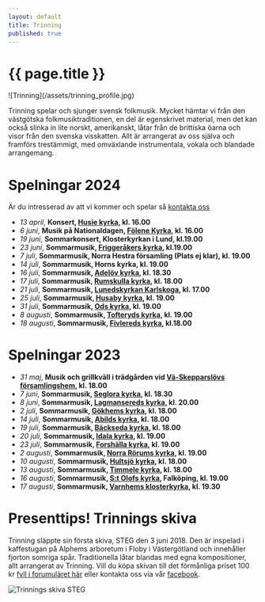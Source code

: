 ```yaml
---
layout: default
title: Trinning
published: true
---
```

<div>
  <h1 class="page-title">{{ page.title }}</h1>
</div>
![Trinning](/assets/trinning_profile.jpg)

Trinning spelar och sjunger svensk folkmusik. Mycket hämtar vi från den västgötska folkmusiktraditionen, en del är egenskrivet material, men det kan också slinka 
in lite norskt, amerikanskt, låtar från de brittiska öarna och visor från den svenska visskatten. Allt är arrangerat av oss själva och framförs trestämmigt, med omväxlande instrumentala, vokala och blandade arrangemang.

# Spelningar 2024
Är du intresserad av att vi kommer och spelar så [kontakta oss](/kontakt) 

* *13 april*, **Konsert, [Husie kyrka](https://maps.app.goo.gl/Xza21DtFZcE4V1Uo6 "Karta till spelningen"), kl. 16.00**
* *6 juni*, **Musik på Nationaldagen, [Fölene Kyrka](https://maps.app.goo.gl/8hevZsf7eFrvA4339 "Karta till spelningen"), kl. 16.00**
* *19 juni*, **Sommarkonsert, Klosterkyrkan i Lund, kl.19.00**
* *23 juni*, **Sommarmusik, [Friggeråkers kyrka](https://maps.app.goo.gl/C9gLWrsS5BnnJaxB8 "Karta till spelningen"), kl.19.00**
* *7 juli*, **Sommarmusik, Norra Hestra församling (Plats ej klar), kl. 19.00**
* *14 juli*, **Sommarmusik, Horns kyrka, kl. 19.00**
* *16 juli*, **Sommarmusik, [Adelöv kyrka](https://maps.app.goo.gl/QzpjtT6Re8hh18xS6 "Karta till spelningen"), kl. 18.30**
* *17 juli*, **Sommarmusik, [Rumskulla kyrka](https://maps.app.goo.gl/42PE8kmj5Boacaiu7 "Karta till spelningen"), kl. 18.00**
* *21 juli*, **Sommarmusik, [Lunedskyrkan Karlskoga](https://maps.app.goo.gl/j2QVA16jE4AAEZHu5 "Karta till spelningen"), kl. 17.00**
* *25 juli*, **Sommarmusik, [Husaby kyrka](https://maps.app.goo.gl/wBHkXp68gEQGjhCD9 "Karta till spelningen"), kl. 19.00**
* *31 juli*, **Sommarmusik, [Ods kyrka](https://maps.app.goo.gl/oq22nVhm2nNs8dMS6 "Karta till spelningen"), kl. 19.00**
* *8 augusti*, **Sommarmusik, [Tofteryds kyrka](https://maps.app.goo.gl/KgwMMGLj5FzfG3ca9 "Karta till spelningen"), kl. 19.00**
* *18 augusti*, **Sommarmusik, [Fivlereds kyrka](https://maps.app.goo.gl/h2FbqrTBt9wYzUpw5 "Karta till spelningen"), kl.18.00**

# Spelningar 2023 

* *31 maj*, **Musik och grillkväll i trädgården vid [Vä-Skepparslövs församlingshem](https://goo.gl/maps/NBBEGyTZLesgwH1NA "Karta till spelningen"), kl. 18.00**
* *7 juni*, **Sommarmusik, [Seglora kyrka](https://goo.gl/maps/GZoHDHFCoh4ZdnBa7 "Karta till spelningen"), kl. 18.30**
* *8 juni*, **Sommarmusik, [Lagmansereds kyrka](https://goo.gl/maps/JDuJv9H9oiigLjHU9  "Karta till spelningen"), kl. 20.00**
* *2 juli*, **Sommarmusik, [Gökhems kyrka](https://goo.gl/maps/t9hsx9TMJk8QokLf7 "Karta till spelningen"), kl. 18.00**
* *14 juli*, **Sommarmusik, [Abilds kyrka](https://goo.gl/maps/GR9jKEs4KDPdYC899 "Karta till spelningen"), kl. 18.00**
* *19 juli*, **Sommarmusik, [Bäckseda kyrka](https://goo.gl/maps/7R2sXCTd1S5R1CNR9 "Karta till spelningen"), kl. 18.00**
* *20 juli*, **Sommarmusik, [Idala kyrka](https://goo.gl/maps/NDJpd1BQ8kbPTzym7 "Karta till spelningen"), kl. 19.00**
* *23 juli*, **Sommarmusik, [Forshälla kyrka](https://goo.gl/maps/wsgHy95QUNmaZ3bm7 "Karta till spelningen"), kl. 19.00**
* *2 augusti*, **Sommarmusik, [Norra Rörums kyrka](https://goo.gl/maps/GsKPpJCTZkPrFmUg8 "Karta till spelningen"), kl. 19.00**
* *10 augusti*, **Sommarmusik, [Hultsjö kyrka](https://goo.gl/maps/mzHdsoTUEPyutfni6 "Karta till spelningen"), kl. 18.00**
* *13 augusti*, **Sommarmusik, [Timmele kyrka](https://goo.gl/maps/Mpb3ScQC4KSgqBa96 "Karta till spelningen"), kl. 18.00**
* *16 augusti*, **Sommarmusik, [S:t Olofs kyrka](https://goo.gl/maps/BzUymFUZpVdwQoGm9 "Karta till spelningen"), Falköping, kl. 19.00**
* *17 augusti*, **Sommarmusik, [Varnhems klosterkyrka](https://goo.gl/maps/VobS3m6WXgHGogiU9 "Karta till spelningen"), kl. 19.30**

# Presenttips! Trinnings skiva
Trinning släppte sin första skiva, STEG den 3 juni 2018. Den är inspelad i kaffestugan på Alphems arboretum i Floby i Västergötland och innehåller fjorton somriga spår. Traditionella låtar blandas med egna kompositioner, allt arrangerat av Trinning. Vill du köpa skivan till det förmånliga priset 100 kr [fyll i forumuläret här](/skivor) eller kontakta oss via vår [facebook](https://www.facebook.com/trinningfolk/). 

![Trinnings skiva STEG]({{site.baseurl}}//assets/CD-steg.jpg)

